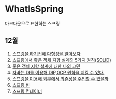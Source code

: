 # WhatIsSpring
마크다운으로 표현하는 스프링


## 12월 

1. [스프링을 하기전에 다형성을 알아보자](https://github.com/Imaspear/WhatIsSpring/blob/main/2021/12월/12일/스프링을_하기_전에_다형성을_알아보자.md)
2. [스프링에서 좋은 객체 지향 설계의 5가지 원칙(SOLID)](https://github.com/Imaspear/WhatIsSpring/blob/main/2021/12월/12일/스프링에서_좋은_객체_지향_설계의_5가지_원칙(SOLID).md)
3. [좋은 객체 지향 설계에 대한 나의 고민](https://github.com/Imaspear/WhatIsSpring/blob/main/2021/12월/12일/좋은_객체_지향_설계에_대한_나의_고민.md)
4. [자바는 DI를 이용해 DIP,OCP 원칙을 지킬 수 있다.](https://github.com/Imaspear/WhatIsSpring/blob/main/2021\12월\13일\자바는_DI를_이용해_DIP_OCP_원칙을_지킬_수_있다.md)
5. [스프링을 이용해 외부에서 의존성을 주입할 수 있을까](https://github.com/Imaspear/WhatIsSpring/blob/main/2021/12월/15일/스프링을_이용해_외부에서_DI할_수_있을까.md)
6. [스프링 빈](https://github.com/Imaspear/WhatIsSpring/blob/main/2021/12월/18일/스프링_빈.md)
7. [스프링 컨테이너](https://github.com/Imaspear/WhatIsSpring/blob/main/2021/12월/18일/스프링_컨테이너.md)
<!-- 8. [스프링 빈 조회하는 방법](https://github.com/Imaspear/WhatIsSpring/blob/main/2021/12월/18일/스프링_빈_조회하는_방법.md) -->